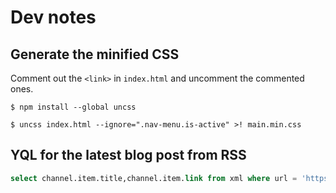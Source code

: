 # Dev notes


## Generate the minified CSS

Comment out the `<link>` in `index.html` and uncomment the commented ones.

```
$ npm install --global uncss
```

```
$ uncss index.html --ignore=".nav-menu.is-active" >! main.min.css
```


## YQL for the latest blog post from RSS

```sql
select channel.item.title,channel.item.link from xml where url = 'https://blog.sindresorhus.com/feed' limit 1
```
